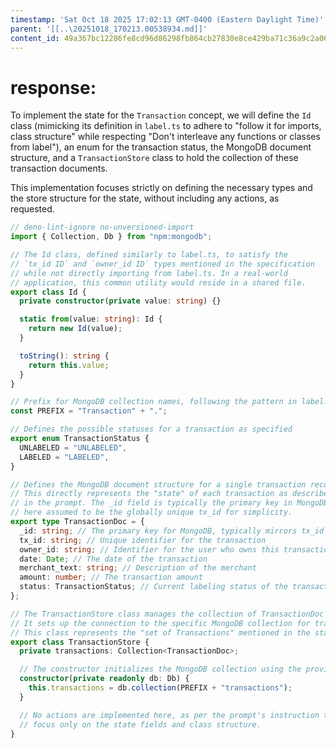 ```yaml
---
timestamp: 'Sat Oct 18 2025 17:02:13 GMT-0400 (Eastern Daylight Time)'
parent: '[[..\20251018_170213.00538934.md]]'
content_id: 49a367bc12286fe8cd96d86298fb864cb27830e8ce429ba71c36a9c2a06e0032
---
```


# response:

To implement the state for the `Transaction` concept, we will define the `Id` class (mimicking its definition in `label.ts` to adhere to "follow it for imports, class structure" while respecting "Don't interleave any functions or classes from label"), an enum for the transaction status, the MongoDB document structure, and a `TransactionStore` class to hold the collection of these transaction documents.

This implementation focuses strictly on defining the necessary types and the store structure for the state, without including any actions, as requested.

```typescript
// deno-lint-ignore no-unversioned-import
import { Collection, Db } from "npm:mongodb";

// The Id class, defined similarly to label.ts, to satisfy the
// `tx_id ID` and `owner_id ID` types mentioned in the specification
// while not directly importing from label.ts. In a real-world
// application, this common utility would reside in a shared file.
export class Id {
  private constructor(private value: string) {}

  static from(value: string): Id {
    return new Id(value);
  }

  toString(): string {
    return this.value;
  }
}

// Prefix for MongoDB collection names, following the pattern in label.ts
const PREFIX = "Transaction" + ".";

// Defines the possible statuses for a transaction as specified
export enum TransactionStatus {
  UNLABELED = "UNLABELED",
  LABELED = "LABELED",
}

// Defines the MongoDB document structure for a single transaction record.
// This directly represents the "state" of each transaction as described
// in the prompt. The _id field is typically the primary key in MongoDB,
// here assumed to be the globally unique tx_id for simplicity.
export type TransactionDoc = {
  _id: string; // The primary key for MongoDB, typically mirrors tx_id
  tx_id: string; // Unique identifier for the transaction
  owner_id: string; // Identifier for the user who owns this transaction
  date: Date; // The date of the transaction
  merchant_text: string; // Description of the merchant
  amount: number; // The transaction amount
  status: TransactionStatus; // Current labeling status of the transaction
};

// The TransactionStore class manages the collection of TransactionDoc records.
// It sets up the connection to the specific MongoDB collection for transactions.
// This class represents the "set of Transactions" mentioned in the state.
export class TransactionStore {
  private transactions: Collection<TransactionDoc>;

  // The constructor initializes the MongoDB collection using the provided Db instance.
  constructor(private readonly db: Db) {
    this.transactions = db.collection(PREFIX + "transactions");
  }

  // No actions are implemented here, as per the prompt's instruction to
  // focus only on the state fields and class structure.
}
```
